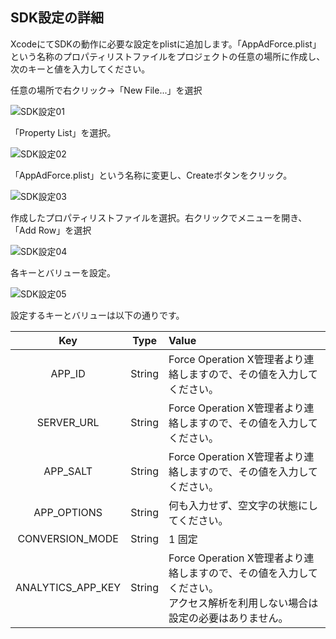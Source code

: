## SDK設定の詳細

XcodeにてSDKの動作に必要な設定をplistに追加します。「AppAdForce.plist」という名称のプロパティリストファイルをプロジェクトの任意の場所に作成し、次のキーと値を入力してください。

任意の場所で右クリック→「New File...」を選択

![SDK設定01](https://github.com/cyber-z/public_fox_ios_sdk/raw/master/doc/config_plist/ja/img01.png)

「Property List」を選択。

![SDK設定02](https://github.com/cyber-z/public_fox_ios_sdk/raw/master/doc/config_plist/ja/img02.png)

「AppAdForce.plist」という名称に変更し、Createボタンをクリック。

![SDK設定03](https://github.com/cyber-z/public_fox_ios_sdk/raw/master/doc/config_plist/ja/img03.png)

作成したプロパティリストファイルを選択。右クリックでメニューを開き、「Add Row」を選択

![SDK設定04](https://github.com/cyber-z/public_fox_ios_sdk/raw/master/doc/config_plist/ja/img04.png)

各キーとバリューを設定。

![SDK設定05](https://github.com/cyber-z/public_fox_ios_sdk/raw/master/doc/config_plist/ja/img05.png)

設定するキーとバリューは以下の通りです。

|Key|Type|Value|
|:------:|:------:|:------|
|APP_ID|String|Force Operation X管理者より連絡しますので、その値を入力してください。|
|SERVER_URL|String|Force Operation X管理者より連絡しますので、その値を入力してください。|
|APP_SALT|String|Force Operation X管理者より連絡しますので、その値を入力してください。|
|APP_OPTIONS|String|何も入力せず、空文字の状態にしてください。|
|CONVERSION_MODE|String|1 固定|
|ANALYTICS_APP_KEY|String|Force Operation X管理者より連絡しますので、その値を入力してください。<br />アクセス解析を利用しない場合は設定の必要はありません。|
